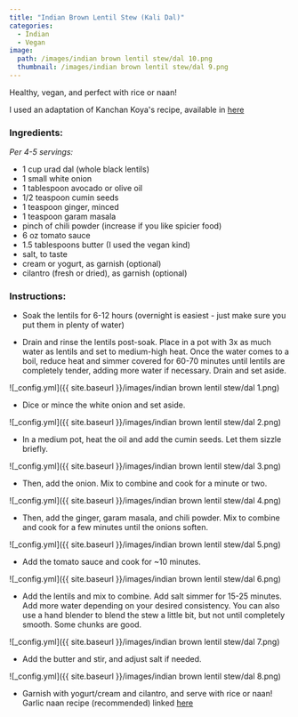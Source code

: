 ```yaml
---
title: "Indian Brown Lentil Stew (Kali Dal)"
categories:
  - Indian
  - Vegan
image:
  path: /images/indian brown lentil stew/dal 10.png
  thumbnail: /images/indian brown lentil stew/dal 9.png
---
```


Healthy, vegan, and perfect with rice or naan!

I used an adaptation of Kanchan Koya's recipe, available in [here](https://thefeedfeed.com/chiefspicemama/kali-dal)

### Ingredients:

_Per 4-5 servings:_

* 1 cup urad dal (whole black lentils)
* 1 small white onion
* 1 tablespoon avocado or olive oil
* 1/2 teaspoon cumin seeds
* 1 teaspoon ginger, minced
* 1 teaspoon garam masala
* pinch of chili powder (increase if you like spicier food)
* 6 oz tomato sauce
* 1.5 tablespoons butter (I used the vegan kind)
* salt, to taste
* cream or yogurt, as garnish (optional)
* cilantro (fresh or dried), as garnish (optional)


### Instructions:

* Soak the lentils for 6-12 hours (overnight is easiest - just make sure you put them in plenty of water)

* Drain and rinse the lentils post-soak. Place in a pot with 3x as much water as lentils and set to medium-high heat. Once the water comes to a boil, reduce heat and simmer covered for 60-70 minutes until lentils are completely tender, adding more water if necessary. Drain and set aside.

![_config.yml]({{ site.baseurl }}/images/indian brown lentil stew/dal 1.png)

* Dice or mince the white onion and set aside.

![_config.yml]({{ site.baseurl }}/images/indian brown lentil stew/dal 2.png)

* In a medium pot, heat the oil and add the cumin seeds. Let them sizzle briefly. 

![_config.yml]({{ site.baseurl }}/images/indian brown lentil stew/dal 3.png)

* Then, add the onion. Mix to combine and cook for a minute or two. 

![_config.yml]({{ site.baseurl }}/images/indian brown lentil stew/dal 4.png)

* Then, add the ginger, garam masala, and chili powder. Mix to combine and cook for a few minutes until the onions soften.

![_config.yml]({{ site.baseurl }}/images/indian brown lentil stew/dal 5.png)

* Add the tomato sauce and cook for ~10 minutes.

![_config.yml]({{ site.baseurl }}/images/indian brown lentil stew/dal 6.png)

* Add the lentils and mix to combine. Add salt simmer for 15-25 minutes. Add more water depending on your desired consistency. You can also use a hand blender to blend the stew a little bit, but not until completely smooth. Some chunks are good.

![_config.yml]({{ site.baseurl }}/images/indian brown lentil stew/dal 7.png)

* Add the butter and stir, and adjust salt if needed.

![_config.yml]({{ site.baseurl }}/images/indian brown lentil stew/dal 8.png)

* Garnish with yogurt/cream and cilantro, and serve with rice or naan! Garlic naan recipe (recommended) linked [here](https://www.whatsprernacooking.com/indian/bread/sides/garlic-naan/)
